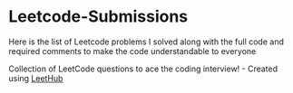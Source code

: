 # Leetcode-Submissions

Here is the list of Leetcode problems I solved along with the full code and required comments to make the code understandable to everyone




Collection of LeetCode questions to ace the coding interview! - Created using [LeetHub](https://github.com/QasimWani/LeetHub)
